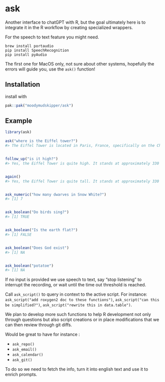 
<!-- README.md is generated from README.Rmd. Please edit that file -->

# ask

Another interface to chatGPT with R, but the goal ultimately here is to
integrate it in the R workflow by creating specialized wrappers.

For the speech to text feature you might need.

    brew install portaudio
    pip install SpeechRecognition
    pip install pyAudio

The first one for MacOS only, not sure about other systems, hopefully
the errors will guide you, use the `ask()` function!

## Installation

install with

``` r
pak::pak("moodymudskipper/ask")
```

## Example

``` r
library(ask)

ask("where is the Eiffel tower?")
#> The Eiffel Tower is located in Paris, France, specifically on the Champ de Mars near the Seine River. Its address is Champ de Mars, 5 Avenue Anatole France, 75007 Paris, France.
```

``` r

follow_up("is it high?")
#> Yes, the Eiffel Tower is quite high. It stands at approximately 330 meters (about 1,083 feet) tall, including its antennas. When it was completed in 1889, it was the tallest man-made structure in the world, and it remained so until the completion of the Chrysler Building in New York City in 1930. It is still an iconic and towering landmark.
```

``` r

again()
#> Yes, the Eiffel Tower is quite tall. It stands at approximately 330 meters (about 1,083 feet) including its antennas. When it was completed in 1889, it was the tallest man-made structure in the world until the Chrysler Building in New York City was finished in 1930. The tower's height and iconic design make it a prominent landmark in Paris.
```

``` r

ask_numeric("how many dwarves in Snow White?")
#> [1] 7
```

``` r

ask_boolean("Do birds sing?")
#> [1] TRUE
```

``` r

ask_boolean("Is the earth flat?")
#> [1] FALSE
```

``` r

ask_boolean("Does God exist")
#> [1] NA
```

``` r

ask_boolean("potatoe")
#> [1] NA
```

If no input is provided we use speech to text, say “stop listening” to
interrupt the recording, or wait until the time out threshold is
reached.

Call `ask_script()` to query in context to the active script. For
instance: `ask_script("add roxygen2 doc to these functions")`,
`ask_script("can this be simplified?")`,
`ask_script("rewrite this in data.table")`.

We plan to develop more such functions to help R development not only
through questions but also script creations or in place modifications
that we can then review through git diffs.

Would be great to have for instance :

- `ask_repo()`
- `ask_email()`
- `ask_calendar()`
- `ask_git()`

To do so we need to fetch the info, turn it into english text and use it
to enrich prompts.
